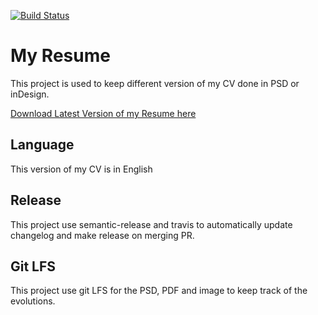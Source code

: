 [![Build Status](https://travis-ci.com/artentica/CV.svg?token=3ro8CqHZXbjPzcfDKVQs&branch=master)](https://travis-ci.com/artentica/CV)

# My Resume

This project is used to keep different version of my CV done in PSD or inDesign.

[Download Latest Version of my Resume here](https://github.com/artentica/CV/releases/download/v6.6.0/CV-RiouallonVincent.pdf)

## Language

This version of my CV is in English

## Release

This project use semantic-release and travis to automatically update changelog and make release on merging PR.

## Git LFS

This project use git LFS for the PSD, PDF and image to keep track of the evolutions.